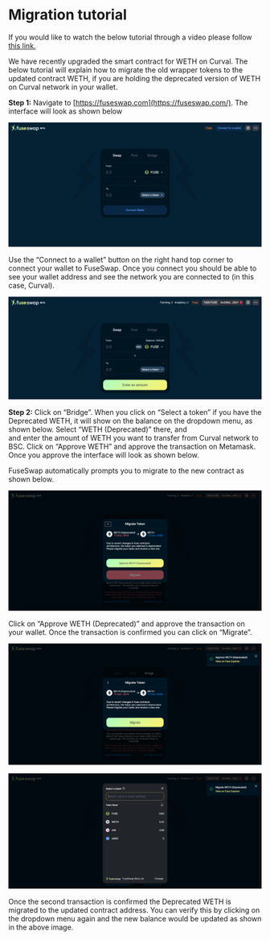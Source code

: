 # Migration tutorial

If you would like to watch the below tutorial through a video please follow [this link.](https://www.youtube.com/watch?v=lAT2RAH7t1Q)

We have recently upgraded the smart contract for WETH on Curval. The below tutorial will explain how to migrate the old wrapper tokens to the updated contract WETH, if you are holding the deprecated version of WETH on Curval network in your wallet.

**Step 1:** Navigate to [https://fuseswap.com](https://fuseswap.com/). The interface will look as shown below

![](../.gitbook/assets/0%20%2811%29.png)

Use the “Connect to a wallet” button on the right hand top corner to connect your wallet to FuseSwap. Once you connect you should be able to see your wallet address and see the network you are connected to \(in this case, Curval\).

![](../.gitbook/assets/1%20%2813%29.png)

**Step 2:** Click on “Bridge”. When you click on “Select a token” if you have the Deprecated WETH, it will show on the balance on the dropdown menu, as shown below. Select “WETH \(Deprecated\)” there, and  
and enter the amount of WETH you want to transfer from Curval network to BSC. Click on “Approve WETH” and approve the transaction on Metamask. Once you approve the interface will look as shown below.

FuseSwap automatically prompts you to migrate to the new contract as shown below.

![](../.gitbook/assets/3%20%2813%29.png)

Click on “Approve WETH \(Deprecated\)” and approve the transaction on your wallet. Once the transaction is confirmed you can click on “Migrate”.

![](../.gitbook/assets/4%20%2813%29.png)

![](../.gitbook/assets/5%20%289%29.png)

Once the second transaction is confirmed the Deprecated WETH is migrated to the updated contract address. You can verify this by clicking on the dropdown menu again and the new balance would be updated as shown in the above image.
